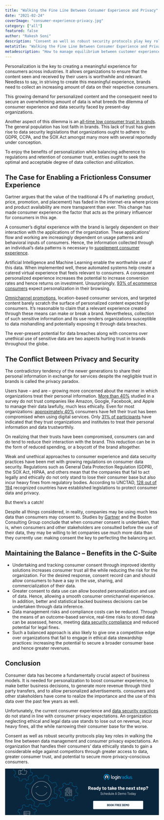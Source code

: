```yaml
---
title: "Walking the Fine Line Between Consumer Experience and Privacy"
date: "2021-02-24"
coverImage: "consumer-experience-privacy.jpg"
category: ["all"]
featured: false
author: "Rakesh Soni"
description: "Consent as well as robust security protocols play key roles in walking the fine line between data management and consumer privacy expectations. An organization that handles their consumers’ data ethically stands to gain a considerable edge against competitors through greater access to data, consumer trust, and potential to secure more privacy-conscious consumers."
metatitle: "Walking the Fine Line Between Consumer Experience and Privacy"
metadescription: "How to manage equilibrium between customer experience, security and privacy. Learn how to enable a frictionless consumer experience."
---
```


Personalization is the key to creating a meaningful experience for consumers across industries. It allows organizations to ensure that the content seen and received by their users is worthwhile and relevant. Needless to say, in striving to create this meaningful experience, brands need to collect an increasing amount of data on their respective consumers.

This growing demand for personalized content and the consequent need to secure an overwhelming amount of data is what breeds the dilemma of consumer experience and data security faced by present-day organizations. 

Another aspect of this dilemma is an [all-time low consumer trust in brands](https://www.edelman.com/trust/2020-trust-barometer). The general population has lost faith in brands. This lack of trust has given rise to data security legislations that organizations ought to adhere to: GDPR, CCPA, and the SOX Act amongst many more with several reportedly under conception.

To enjoy the benefits of personalization while balancing adherence to regulations and retention of consumer trust, entities ought to seek the optimal and acceptable degree of data collection and utilization.


## The Case for Enabling a Frictionless Consumer Experience

Gartner argues that the value of the traditional 4 Ps of marketing: product, price, promotion, and placement) has faded in the internet-era where prices and product availability are more transparent than ever. This change has made consumer experience the factor that acts as the primary influencer for consumers in this age.

A consumer’s digital experience with the brand is largely dependent on their interaction with the applications of the organization. These applications’ flow and working are increasingly dependent on usage patterns and behavioral inputs of consumers. Hence, the information collected through an individual’s data patterns is necessary to [supplement consumer experience](https://www.loginradius.com/customer-experience-solutions/). 

Artificial Intelligence and Machine Learning enable the worthwhile use of this data. When implemented well, these automated systems help create a catered virtual experience that feels relevant to consumers. A consequent personalized experience increases the potential to increase conversion rates and hence returns on investment. Unsurprisingly, [93% of ecommerce consumers](https://segmentify.com/blog/personalization-great-fit-online-healthcare-services/) expect personalization in their browsing.

[Omnichannel promotions](https://www.loginradius.com/blog/fuel/2020/04/omnichannel-customer-experience/), location-based consumer services, and targeted content barely scratch the surface of personalized content expected by consumers. It’s reasonable to claim that a relevant experience created through these means can make or break a brand. Nevertheless, collection of such sensitive information and its use renders organizations susceptible to data mishandling and potentially exposing it through data breaches.

The ever-present potential for data breaches along with concerns over unethical use of sensitive data are two aspects hurting trust in brands throughout the globe.


## The Conflict Between Privacy and Security

The contradictory tendency of the newer generations to share their personal information in exchange for services despite the negligible trust in brands is called the privacy paradox.

Users have – and are – growing more concerned about the manner in which organizations treat their personal information. [More than 40%](https://tresorit.com/blog/trust-in-tech-giants-is-broken/) studied in a survey do not trust companies like Amazon, Google, Facebook, and Apple to manage their data lawfully, much less ethically. Even for most organizations: [approximately 40%](https://news.microsoft.com/apac/2019/04/16/microsoft-idc-study-only-31-of-consumers-in-asia-pacific-trust-organizations-offering-digital-services-to-protect-their-personal-data/) consumers have felt their trust has been compromised when using digital services. Only [31% of participants](https://news.microsoft.com/apac/2019/04/16/microsoft-idc-study-only-31-of-consumers-in-asia-pacific-trust-organizations-offering-digital-services-to-protect-their-personal-data/) have indicated that they trust organizations and institutes to treat their personal information and data trustworthily.

On realizing that their trusts have been compromised, consumers can and do tend to reduce their interaction with the brand. This reduction can be in the form of reduced spending, or a boycott of the brand altogether.

Weak and unethical approaches to consumer experience and data security practices have been met with growing regulations on consumer data security. Regulations such as General Data Protection Regulation (GDPR), the SOX Act, HIPAA, and others mean that the companies that fail to act legally and ethically do not only stand to lose their consumer base but also incur heavy fines from regulatory bodies. According to UNCTAD, [128 out of 194](https://unctad.org/page/data-protection-and-privacy-legislation-worldwide) recognized countries have established legislations to protect consumer data and privacy.

But there’s a catch!

Despite all things considered, in reality, companies may be using much less data than consumers may consent to. Studies by [Gartner](https://www.gartner.com/smarterwithgartner/how-to-balance-personalization-with-data-privacy/) and the Boston Consulting Group conclude that when consumer consent is undertaken, that is, when consumers and other stakeholders are consulted before the use of their data, they may be willing to let companies use much more data than they currently use: making consent the key to perfecting the balancing act.


## Maintaining the Balance – Benefits in the C-Suite


*   Undertaking and tracking consumer consent through improved identity solutions increases consumer trust all the while reducing the risk for the organization. For the desired response, consent record can and should allow consumers to have a say in the use, sharing, and commercialization of their data.
*   Greater consent to data use can allow boosted personalization and use of data. Hence, allowing a smooth consumer omnichannel experience. In addition, better and statistical backed business decisions can be undertaken through data inference.
*   Data management risks and compliance costs can be reduced. Through the means of an outcome-based service, real-time risks to stored data can be assessed, hence, meeting [data security compliance](https://www.loginradius.com/security/) and reduced potential for legal fines.
*   Such a balanced approach is also likely to give one a competitive edge over organizations that fail to engage in ethical data stewardship practices: increasing the potential to secure a broader consumer base and hence greater revenues.


## Conclusion

Consumer data has become a fundamentally crucial aspect of business models. It is needed for personalization to boost consumer experience, to make better business decisions, to generate more revenue through third party transfers, and to allow personalized advertisements. consumers and other stakeholders have come to realize the importance and the use of this data over the past few years as well.

Unfortunately, the current consumer experience and [data security practices](https://www.loginradius.com/blog/identity/2020/12/data-security-best-practices/) do not stand in line with consumer privacy expectations. An organization neglecting ethical and legal data use stands to lose out on revenue, incur heavy fines, all the while narrowing their consumer base for the worse.

Consent as well as robust security protocols play key roles in walking the fine line between data management and consumer privacy expectations. An organization that handles their consumers’ data ethically stands to gain a considerable edge against competitors through greater access to data, greater consumer trust, and potential to secure more privacy-conscious consumers.

[![book-a-demo-loginradius](../../assets/book-a-demo-loginradius.png)](https://www.loginradius.com/contact-us?utm_source=blog&utm_medium=web&utm_campaign=consumer-experience-and-privacy)
